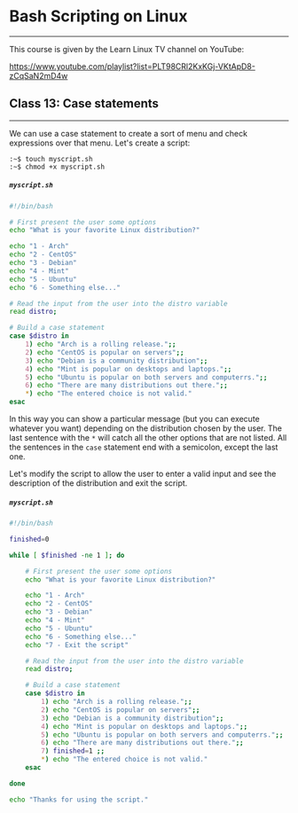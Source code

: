 # Bash Scripting on Linux

---

This course is given by the Learn Linux TV channel on YouTube:

https://www.youtube.com/playlist?list=PLT98CRl2KxKGj-VKtApD8-zCqSaN2mD4w

<!---
## TOC Classes

---

1. [Case statements](#id-class13)

<div id='id-class13'/>
--->
## Class 13: Case statements

---

We can use a case statement to create a sort of menu and check expressions over that menu. Let's create a script:

```shell
:~$ touch myscript.sh
:~$ chmod +x myscript.sh
```

##### **`myscript.sh`**
```bash
#!/bin/bash

# First present the user some options
echo "What is your favorite Linux distribution?"

echo "1 - Arch"
echo "2 - CentOS"
echo "3 - Debian"
echo "4 - Mint"
echo "5 - Ubuntu"
echo "6 - Something else..."

# Read the input from the user into the distro variable
read distro;

# Build a case statement
case $distro in
    1) echo "Arch is a rolling release.";;
    2) echo "CentOS is popular on servers";;
    3) echo "Debian is a community distribution";;
    4) echo "Mint is popular on desktops and laptops.";;
    5) echo "Ubuntu is popular on both servers and computerrs.";;
    6) echo "There are many distributions out there.";;
    *) echo "The entered choice is not valid."
esac
```

In this way you can show a particular message (but you can execute whatever you want) depending on the distribution chosen by the user. The last sentence with the `*` will catch all the other options that are not listed. All the sentences in the `case` statement end with a semicolon, except the last one.

Let's modify the script to allow the user to enter a valid input and see the description of the distribution and exit the script.

##### **`myscript.sh`**
```bash
#!/bin/bash

finished=0

while [ $finished -ne 1 ]; do

    # First present the user some options
    echo "What is your favorite Linux distribution?"

    echo "1 - Arch"
    echo "2 - CentOS"
    echo "3 - Debian"
    echo "4 - Mint"
    echo "5 - Ubuntu"
    echo "6 - Something else..."
    echo "7 - Exit the script"

    # Read the input from the user into the distro variable
    read distro;

    # Build a case statement
    case $distro in
        1) echo "Arch is a rolling release.";;
        2) echo "CentOS is popular on servers";;
        3) echo "Debian is a community distribution";;
        4) echo "Mint is popular on desktops and laptops.";;
        5) echo "Ubuntu is popular on both servers and computerrs.";;
        6) echo "There are many distributions out there.";;
        7) finished=1 ;;
        *) echo "The entered choice is not valid."
    esac

done

echo "Thanks for using the script."
```